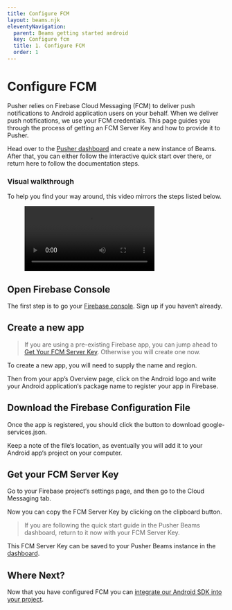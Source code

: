```yaml
---
title: Configure FCM
layout: beams.njk
eleventyNavigation:
  parent: Beams getting started android
  key: Configure fcm
  title: 1. Configure FCM
  order: 1
---
```


# Configure FCM

Pusher relies on Firebase Cloud Messaging (FCM) to deliver push notifications to Android application users on your behalf. When we deliver push notifications, we use your FCM credentials. This page guides you through the process of getting an FCM Server Key and how to provide it to Pusher.

Head over to the [Pusher dashboard](https://dashboard.pusher.com/beams) and create a new instance of Beams. After that, you can either follow the interactive quick start over there, or return here to follow the documentation steps.

### Visual walkthrough

To help you find your way around, this video mirrors the steps listed below.

<figure class="mh0 mv5 pa0 border-box">
  <video controls height="auto" style="max-width: 100%">
    <source src="/video/new_firebase_app.webm" type="video/webm" />
    <source src="/video/new_firebase_app.mp4" type="video/mp4" />
    Hey! Your browser does not support videos!
  </video>
</figure>

## Open Firebase Console

The first step is to go your [Firebase console](https://console.firebase.google.com). Sign up if you haven‘t already.

## Create a new app

> If you are using a pre-existing Firebase app, you can jump ahead to [Get Your FCM Server Key](#get-your-fcm-server-key). Otherwise you will create one now.

To create a new app, you will need to supply the name and region.

Then from your app’s Overview page, click on the Android logo and write your Android application‘s package name to register your app in Firebase.

## Download the Firebase Configuration File

Once the app is registered, you should click the button to download google-services.json.

Keep a note of the file‘s location, as eventually you will add it to your Android app‘s project on your computer.

## Get your FCM Server Key

Go to your Firebase project‘s settings page, and then go to the Cloud Messaging tab.

Now you can copy the FCM Server Key by clicking on the clipboard button.

> If you are following the quick start guide in the Pusher Beams dashboard, return to it now with your FCM Server Key.

This FCM Server Key can be saved to your Pusher Beams instance in the [dashboard](https://dashboard.pusher.com/beams).

## Where Next?

Now that you have configured FCM you can
[integrate our Android SDK into your project](/docs/beams/getting-started/android/sdk-integration/).
